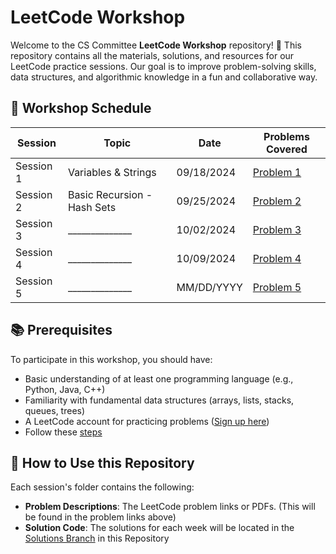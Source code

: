 # LeetCode Workshop

Welcome to the CS Committee **LeetCode Workshop** repository! 🚀 This repository contains all the materials, solutions, and resources for our LeetCode practice sessions. Our goal is to improve problem-solving skills, data structures, and algorithmic knowledge in a fun and collaborative way.

## 📅 Workshop Schedule

| **Session**  | **Topic**                      | **Date**       | **Problems Covered**                        |
|--------------|---------------------------------|----------------|---------------------------------------------|
| Session 1    | Variables & Strings             | 09/18/2024     | [Problem 1](https://docs.google.com/document/d/1WyRnhCEDad05fie-3vEXo_AF06NcMALZ6opEJZUCmC0/edit#heading=h.xfwu1rpfaxh)                          |
| Session 2    | Basic Recursion - Hash Sets     | 09/25/2024     | [Problem 2](https://docs.google.com/document/d/1Xh0kohttp1XzZ3i1asqR5SoShS4rqycII2fskR732Ok/edit#heading=h.xfwu1rpfaxh)|
| Session 3    | ______________                  | 10/02/2024     | [Problem 3](link)|
| Session 4    | ______________                  | 10/09/2024     | [Problem 4](link)|
| Session 5    | ______________                  | MM/DD/YYYY     | [Problem 5](link)|

## 📚 Prerequisites

To participate in this workshop, you should have:

- Basic understanding of at least one programming language (e.g., Python, Java, C++)
- Familiarity with fundamental data structures (arrays, lists, stacks, queues, trees)
- A LeetCode account for practicing problems ([Sign up here](https://leetcode.com))
- Follow these [steps](https://docs.google.com/document/d/1WyRnhCEDad05fie-3vEXo_AF06NcMALZ6opEJZUCmC0/edit#heading=h.xfwu1rpfaxh)

## 🚀 How to Use this Repository

Each session's folder contains the following:

- **Problem Descriptions**: The LeetCode problem links or PDFs. (This will be found in the problem links above)
- **Solution Code**: The solutions for each week will be located in the [Solutions Branch](https://github.com/AVC-CS-Committee/LeetCode-Workshop/tree/Solutions) in this Repository

